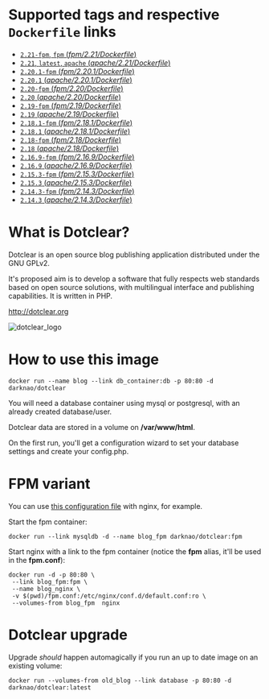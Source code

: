 # Supported tags and respective `Dockerfile` links #
- [`2.21-fpm`, `fpm` (*fpm/2.21/Dockerfile*)](https://github.com/darknao/docker-dotclear/blob/master/fpm/2.21/Dockerfile)
- [`2.21`, `latest`, `apache` (*apache/2.21/Dockerfile*)](https://github.com/darknao/docker-dotclear/blob/master/apache/2.21/Dockerfile)
- [`2.20.1-fpm` (*fpm/2.20.1/Dockerfile*)](https://github.com/darknao/docker-dotclear/blob/master/fpm/2.20.1/Dockerfile)
- [`2.20.1` (*apache/2.20.1/Dockerfile*)](https://github.com/darknao/docker-dotclear/blob/master/apache/2.20.1/Dockerfile)
- [`2.20-fpm` (*fpm/2.20/Dockerfile*)](https://github.com/darknao/docker-dotclear/blob/master/fpm/2.20/Dockerfile)
- [`2.20` (*apache/2.20/Dockerfile*)](https://github.com/darknao/docker-dotclear/blob/master/apache/2.20/Dockerfile)
- [`2.19-fpm` (*fpm/2.19/Dockerfile*)](https://github.com/darknao/docker-dotclear/blob/master/fpm/2.19/Dockerfile)
- [`2.19` (*apache/2.19/Dockerfile*)](https://github.com/darknao/docker-dotclear/blob/master/apache/2.19/Dockerfile)
- [`2.18.1-fpm` (*fpm/2.18.1/Dockerfile*)](https://github.com/darknao/docker-dotclear/blob/master/fpm/2.18.1/Dockerfile)
- [`2.18.1` (*apache/2.18.1/Dockerfile*)](https://github.com/darknao/docker-dotclear/blob/master/apache/2.18.1/Dockerfile)
- [`2.18-fpm` (*fpm/2.18/Dockerfile*)](https://github.com/darknao/docker-dotclear/blob/master/fpm/2.18/Dockerfile)
- [`2.18` (*apache/2.18/Dockerfile*)](https://github.com/darknao/docker-dotclear/blob/master/apache/2.18/Dockerfile)
- [`2.16.9-fpm` (*fpm/2.16.9/Dockerfile*)](https://github.com/darknao/docker-dotclear/blob/master/fpm/2.16.9/Dockerfile)
- [`2.16.9` (*apache/2.16.9/Dockerfile*)](https://github.com/darknao/docker-dotclear/blob/master/apache/2.16.9/Dockerfile)
- [`2.15.3-fpm` (*fpm/2.15.3/Dockerfile*)](https://github.com/darknao/docker-dotclear/blob/master/fpm/2.15.3/Dockerfile)
- [`2.15.3` (*apache/2.15.3/Dockerfile*)](https://github.com/darknao/docker-dotclear/blob/master/apache/2.15.3/Dockerfile)
- [`2.14.3-fpm` (*fpm/2.14.3/Dockerfile*)](https://github.com/darknao/docker-dotclear/blob/master/fpm/2.14.3/Dockerfile)
- [`2.14.3` (*apache/2.14.3/Dockerfile*)](https://github.com/darknao/docker-dotclear/blob/master/apache/2.14.3/Dockerfile)

# What is Dotclear? #
Dotclear is an open source blog publishing application distributed under the GNU GPLv2.

It's proposed aim is to develop a software that fully respects web standards based on open source solutions, with multilingual interface and publishing capabilities. It is written in PHP.

http://dotclear.org

![dotclear_logo](https://cloud.githubusercontent.com/assets/693402/9613090/a7454250-50e9-11e5-92a5-0ad55dc5a8af.png)

# How to use this image #
    docker run --name blog --link db_container:db -p 80:80 -d darknao/dotclear

You will need a database container using mysql or postgresql, with an already created database/user.

Dotclear data are stored in a volume on **/var/www/html**.

On the first run, you'll get a configuration wizard to set your database settings and create your config.php.

# FPM variant #
You can use [this configuration file](https://github.com/darknao/docker-dotclear/blob/master/fpm/fpm.conf) with nginx, for example.

Start the fpm container:

    docker run --link mysqldb -d --name blog_fpm darknao/dotclear:fpm
Start nginx with a link to the fpm container (notice the **fpm** alias, it'll be used in the **fpm.conf**):

    docker run -d -p 80:80 \
     --link blog_fpm:fpm \
     --name blog_nginx \
     -v $(pwd)/fpm.conf:/etc/nginx/conf.d/default.conf:ro \
     --volumes-from blog_fpm  nginx

# Dotclear upgrade #
Upgrade *should* happen automagically if you run an up to date image on an existing volume:

    docker run --volumes-from old_blog --link database -p 80:80 -d darknao/dotclear:latest


